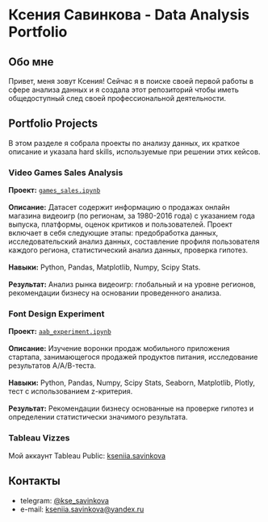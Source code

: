 # Ксения Савинкова - Data Analysis Portfolio 

## Oбо мне

Привет, меня зовут Ксения! Сейчас я в поиске своей первой работы в сфере анализа данных и я создала этот репозиторий чтобы иметь общедоступный след своей профессиональной деятельности.
  
  


## Portfolio Projects
В этом разделе я собрала проекты по анализу данных, их краткое описание и указала hard skills, используемые при решении этих кейсов.

### Video Games Sales Analysis
**Проект:** [`games_sales.ipynb`](https://github.com/kse-savinkova/Data-Analysis-Projects/blob/main/YP_games_sales.ipynb)<br>
<br>
**Описание:** Датасет содержит информацию о продажах онлайн магазина видеоигр (по регионам, за 1980-2016 года) с указанием года выпуска, платформы, оценок критиков и пользователей. Проект включает в себя следующие этапы: предобработка данных, исследовательский анализ данных, составление профиля пользователя каждого региона, статистический анализ данных, проверка гипотез. <br>
<br>
**Навыки:** Python, Pandas, Matplotlib, Numpy, Scipy Stats.<br>
<br>
**Результат:** Анализ рынка видеоигр: глобальный и на уровне регионов, рекомендации бизнесу на основании проведенного анализа.<br>
### Font Design Experiment
**Проект:** [`aab_experiment.ipynb`](https://github.com/kse-savinkova/Data-Analysis-Projects/blob/main/YP_ab_experiment.ipynb)<br>
<br>
**Описание:** Изучение воронки продаж мобильного приложения стартапа, занимающегося продажей продуктов питания, исследование результатов А/А/В-теста.<br>
<br>
**Навыки:** Python, Pandas, Numpy, Scipy Stats, Seaborn, Matplotlib, Plotly, тест с использованием z-критерия.<br>
<br>
**Результат:** Рекомендации бизнесу основанные на проверке гипотез и определении статистически значимого результата.<br>


### Tableau Vizzes
Мой аккаунт Tableau Public: [kseniia.savinkova](https://public.tableau.com/app/profile/kseniia.savinkova#!/)  
 



## Контакты
- telegram: [@kse_savinkova](https://t.me/kse_savinkova)
- e-mail: kseniia.savinkova@yandex.ru
